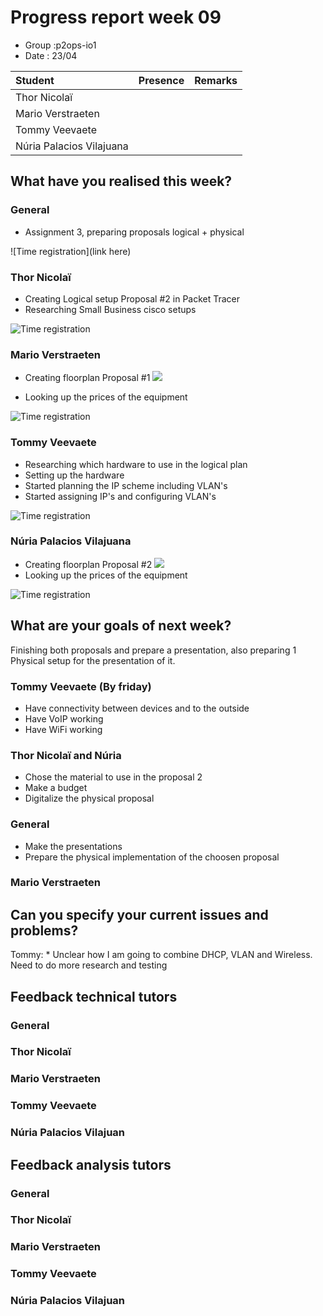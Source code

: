 # Progress report week 09

* Group :p2ops-io1
* Date  : 23/04

| Student  | Presence | Remarks |
| :---     | :---     | :---    |
| Thor Nicolaï |          |         |
| Mario Verstraeten |         |         |
| Tommy Veevaete |         |         |
| Núria Palacios Vilajuana |       |         |

## What have you realised this week?

### General

* Assignment 3, preparing proposals logical + physical   

![Time registration](link here)
### Thor Nicolaï

* Creating Logical setup Proposal #2 in Packet Tracer 
* Researching Small Business cisco setups

![Time registration]()
### Mario Verstraeten

* Creating floorplan Proposal #1
![](https://i.gyazo.com/8a2839da063c18e1f87cf9e1e162693e.png)

* Looking up the prices of the equipment 

![Time registration](https://i.gyazo.com/86ae5e122a3e1eaca818d8eb8fee324a.png)

### Tommy Veevaete

* Researching which hardware to use in the logical plan
* Setting up the hardware 
* Started planning the IP scheme including VLAN's
* Started assigning IP's and configuring VLAN's

![Time registration](https://i.imgur.com/1JUmFRr.png)

### Núria Palacios Vilajuana

* Creating floorplan Proposal #2
![](https://i.imgur.com/o4pXeVw.jpg)
 * Looking up the prices of the equipment 

![Time registration](https://imgur.com/a/VTAntEs)

## What are your goals of next week?

Finishing both proposals and prepare a presentation, also preparing 1 Physical setup for the presentation of it.

### Tommy Veevaete (By friday)
* Have connectivity between devices and to the outside
* Have VoIP working
* Have WiFi working

 ### Thor Nicolaï and Núria 
* Chose the material to use in the proposal 2
* Make a budget
* Digitalize the physical proposal

### General
* Make the presentations
* Prepare the physical implementation of the choosen proposal

### Mario Verstraeten


## Can you specify your current issues and problems?
Tommy: * Unclear how I am going to combine DHCP, VLAN and Wireless. Need to do more research and testing

## Feedback technical tutors

### General


### Thor Nicolaï
### Mario Verstraeten
### Tommy Veevaete
### Núria Palacios Vilajuan

## Feedback analysis tutors

### General

### Thor Nicolaï
### Mario Verstraeten
### Tommy Veevaete
### Núria Palacios Vilajuan

